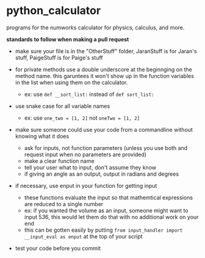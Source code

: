 # python_calculator
programs for the numworks calculator for physics, calculus, and more.

<b>standards to follow when making a pull request</b>
- make sure your file is in the "OtherStuff" folder, JaranStuff is for Jaran's stuff, PaigeStuff is for Paige's stuff

- for private methods use a double underscore at the beginnging on the method name. this garuntees it won't show up in the function variables in the list when using them on the calculator.
  - ex: use `def __sort_list:` instead of `def sort_list:`
  
- use snake case for all variable names
  - ex: use `one_two = [1, 2]` not `oneTwo = [1, 2]`
  
- make sure someone could use your code from a commandline without knowing what it does
  - ask for inputs, not function parameters (unless you use both and request input when no parameters are provided)
  - make a clear function name
  - tell your user what to input, don't assume they know
  - if giving an angle as an output, output in radians and degrees

- if necessary, use enput in your function for getting input
  - these functions evaluate the input so that mathemtical expressions are reduced to a single number
  - ex: if you wanted the volume as an input, someone might want to input 5*3*6, this would let them do that with no additional work on your end
  - this can be gotten easily by putting `from input_handler import __input_eval as enput` at the top of your script

- test your code before you commit
